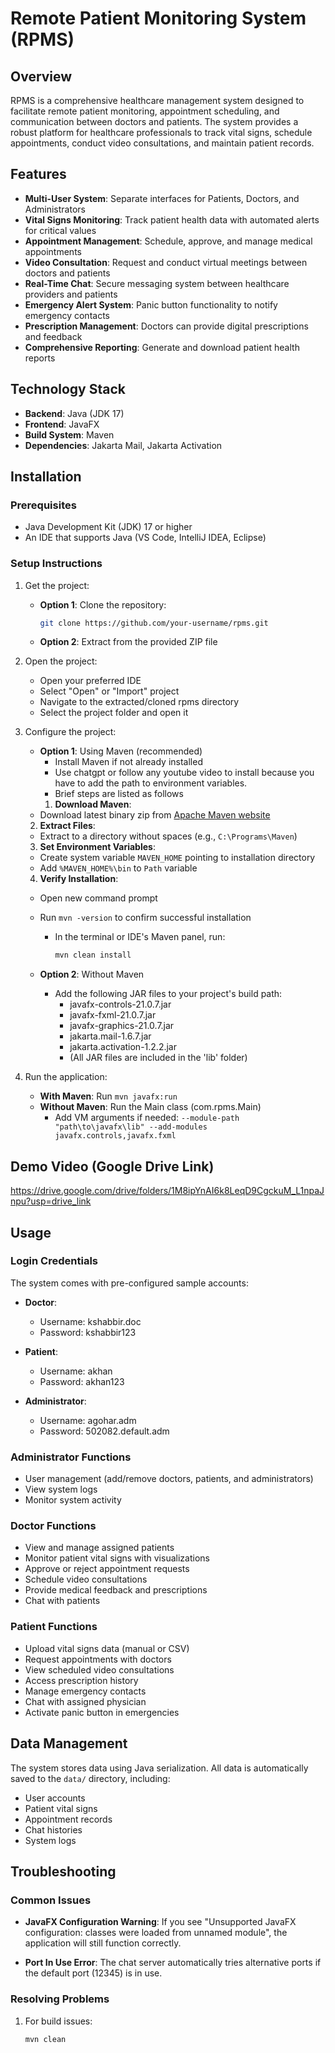 # Remote Patient Monitoring System (RPMS)

## Overview

RPMS is a comprehensive healthcare management system designed to facilitate remote patient monitoring, appointment scheduling, and communication between doctors and patients. The system provides a robust platform for healthcare professionals to track vital signs, schedule appointments, conduct video consultations, and maintain patient records.

## Features

- **Multi-User System**: Separate interfaces for Patients, Doctors, and Administrators
- **Vital Signs Monitoring**: Track patient health data with automated alerts for critical values
- **Appointment Management**: Schedule, approve, and manage medical appointments
- **Video Consultation**: Request and conduct virtual meetings between doctors and patients
- **Real-Time Chat**: Secure messaging system between healthcare providers and patients
- **Emergency Alert System**: Panic button functionality to notify emergency contacts
- **Prescription Management**: Doctors can provide digital prescriptions and feedback
- **Comprehensive Reporting**: Generate and download patient health reports

## Technology Stack

- **Backend**: Java (JDK 17)
- **Frontend**: JavaFX
- **Build System**: Maven
- **Dependencies**: Jakarta Mail, Jakarta Activation

## Installation

### Prerequisites

- Java Development Kit (JDK) 17 or higher
- An IDE that supports Java (VS Code, IntelliJ IDEA, Eclipse)

### Setup Instructions

1. Get the project:
   - **Option 1**: Clone the repository:
     ```bash
     git clone https://github.com/your-username/rpms.git
     ```
   - **Option 2**: Extract from the provided ZIP file

2. Open the project:
   - Open your preferred IDE
   - Select "Open" or "Import" project
   - Navigate to the extracted/cloned rpms directory
   - Select the project folder and open it

3. Configure the project:
   - **Option 1**: Using Maven (recommended)
     - Install Maven if not already installed
     - Use chatgpt or follow any youtube video to install because you have to add the path to environment variables.
     - Brief steps are listed as follows
     1. **Download Maven**:
   - Download latest binary zip from [Apache Maven website](https://maven.apache.org/download.cgi)

    2. **Extract Files**:
   - Extract to a directory without spaces (e.g., `C:\Programs\Maven`)

    3. **Set Environment Variables**:
   - Create system variable `MAVEN_HOME` pointing to installation directory
   - Add `%MAVEN_HOME%\bin` to `Path` variable

    4. **Verify Installation**:
   - Open new command prompt
   - Run `mvn -version` to confirm successful installation
     - In the terminal or IDE's Maven panel, run:
       ```bash
       mvn clean install
       ```
     
   - **Option 2**: Without Maven
     - Add the following JAR files to your project's build path:
       * javafx-controls-21.0.7.jar
       * javafx-fxml-21.0.7.jar
       * javafx-graphics-21.0.7.jar
       * jakarta.mail-1.6.7.jar
       * jakarta.activation-1.2.2.jar
       * (All JAR files are included in the 'lib' folder)

4. Run the application:
   - **With Maven**: Run `mvn javafx:run`
   - **Without Maven**: Run the Main class (com.rpms.Main)
     - Add VM arguments if needed: `--module-path "path\to\javafx\lib" --add-modules javafx.controls,javafx.fxml`



## Demo Video (Google Drive Link)
https://drive.google.com/drive/folders/1M8ipYnAI6k8LeqD9CgckuM_L1npaJnpu?usp=drive_link


## Usage

### Login Credentials

The system comes with pre-configured sample accounts:

- **Doctor**:
  - Username: kshabbir.doc
  - Password: kshabbir123

- **Patient**:
  - Username: akhan
  - Password: akhan123

- **Administrator**:
  - Username: agohar.adm
  - Password: 502082.default.adm

### Administrator Functions

- User management (add/remove doctors, patients, and administrators)
- View system logs
- Monitor system activity

### Doctor Functions

- View and manage assigned patients
- Monitor patient vital signs with visualizations
- Approve or reject appointment requests
- Schedule video consultations
- Provide medical feedback and prescriptions
- Chat with patients

### Patient Functions

- Upload vital signs data (manual or CSV)
- Request appointments with doctors
- View scheduled video consultations
- Access prescription history
- Manage emergency contacts
- Chat with assigned physician
- Activate panic button in emergencies

## Data Management

The system stores data using Java serialization. All data is automatically saved to the `data/` directory, including:

- User accounts
- Patient vital signs
- Appointment records
- Chat histories
- System logs

## Troubleshooting

### Common Issues

- **JavaFX Configuration Warning**: If you see "Unsupported JavaFX configuration: classes were loaded from unnamed module", the application will still function correctly.

- **Port In Use Error**: The chat server automatically tries alternative ports if the default port (12345) is in use.

### Resolving Problems

1. For build issues:
   ```bash
   mvn clean